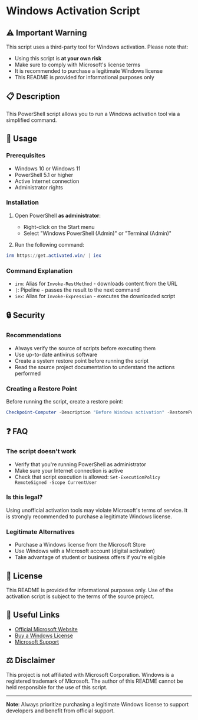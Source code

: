 # Windows Activation Script

## ⚠️ Important Warning

This script uses a third-party tool for Windows activation. Please note that:

- Using this script is **at your own risk**
- Make sure to comply with Microsoft's license terms
- It is recommended to purchase a legitimate Windows license
- This README is provided for informational purposes only

## 📋 Description

This PowerShell script allows you to run a Windows activation tool via a simplified command.

## 🚀 Usage

### Prerequisites

- Windows 10 or Windows 11
- PowerShell 5.1 or higher
- Active Internet connection
- Administrator rights

### Installation

1. Open PowerShell **as administrator**:
   - Right-click on the Start menu
   - Select "Windows PowerShell (Admin)" or "Terminal (Admin)"

2. Run the following command:

```powershell
irm https://get.activated.win/ | iex
```

### Command Explanation

- `irm`: Alias for `Invoke-RestMethod` - downloads content from the URL
- `|`: Pipeline - passes the result to the next command
- `iex`: Alias for `Invoke-Expression` - executes the downloaded script

## 🔒 Security

### Recommendations

- Always verify the source of scripts before executing them
- Use up-to-date antivirus software
- Create a system restore point before running the script
- Read the source project documentation to understand the actions performed

### Creating a Restore Point

Before running the script, create a restore point:

```powershell
Checkpoint-Computer -Description "Before Windows activation" -RestorePointType "MODIFY_SETTINGS"
```

## ❓ FAQ

### The script doesn't work

- Verify that you're running PowerShell as administrator
- Make sure your Internet connection is active
- Check that script execution is allowed: `Set-ExecutionPolicy RemoteSigned -Scope CurrentUser`

### Is this legal?

Using unofficial activation tools may violate Microsoft's terms of service. It is strongly recommended to purchase a legitimate Windows license.

### Legitimate Alternatives

- Purchase a Windows license from the Microsoft Store
- Use Windows with a Microsoft account (digital activation)
- Take advantage of student or business offers if you're eligible

## 📝 License

This README is provided for informational purposes only. Use of the activation script is subject to the terms of the source project.

## 🔗 Useful Links

- [Official Microsoft Website](https://www.microsoft.com/en-us/windows)
- [Buy a Windows License](https://www.microsoft.com/en-us/store/b/windows)
- [Microsoft Support](https://support.microsoft.com/)

## ⚖️ Disclaimer

This project is not affiliated with Microsoft Corporation. Windows is a registered trademark of Microsoft. The author of this README cannot be held responsible for the use of this script.

---

**Note**: Always prioritize purchasing a legitimate Windows license to support developers and benefit from official support.
